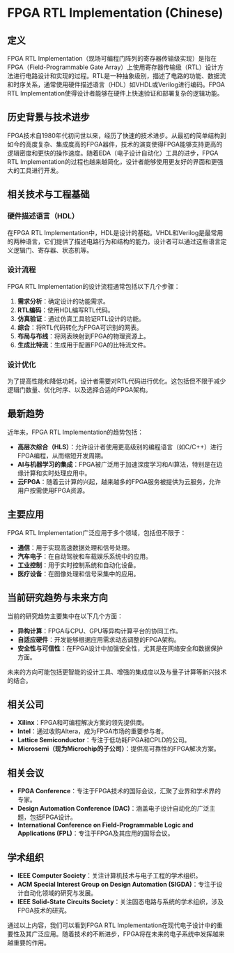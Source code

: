 # FPGA RTL Implementation (Chinese)

## 定义

FPGA RTL Implementation（现场可编程门阵列的寄存器传输级实现）是指在FPGA（Field-Programmable Gate Array）上使用寄存器传输级（RTL）设计方法进行电路设计和实现的过程。RTL是一种抽象级别，描述了电路的功能、数据流和时序关系，通常使用硬件描述语言（HDL）如VHDL或Verilog进行编码。FPGA RTL Implementation使得设计者能够在硬件上快速验证和部署复杂的逻辑功能。

## 历史背景与技术进步

FPGA技术自1980年代初问世以来，经历了快速的技术进步。从最初的简单结构到如今的高度复杂、集成度高的FPGA器件，技术的演变使得FPGA能够支持更高的逻辑密度和更快的操作速度。随着EDA（电子设计自动化）工具的进步，FPGA RTL Implementation的过程也越来越简化，设计者能够使用更友好的界面和更强大的工具进行开发。

## 相关技术与工程基础

### 硬件描述语言（HDL）

在FPGA RTL Implementation中，HDL是设计的基础。VHDL和Verilog是最常用的两种语言，它们提供了描述电路行为和结构的能力。设计者可以通过这些语言定义逻辑门、寄存器、状态机等。

### 设计流程

FPGA RTL Implementation的设计流程通常包括以下几个步骤：
1. **需求分析**：确定设计的功能需求。
2. **RTL编码**：使用HDL编写RTL代码。
3. **仿真验证**：通过仿真工具验证RTL设计的功能。
4. **综合**：将RTL代码转化为FPGA可识别的网表。
5. **布局与布线**：将网表映射到FPGA的物理资源上。
6. **生成比特流**：生成用于配置FPGA的比特流文件。

### 设计优化

为了提高性能和降低功耗，设计者需要对RTL代码进行优化。这包括但不限于减少逻辑门数量、优化时序、以及选择合适的FPGA架构。

## 最新趋势

近年来，FPGA RTL Implementation的趋势包括：
- **高层次综合（HLS）**：允许设计者使用更高级别的编程语言（如C/C++）进行FPGA编程，从而缩短开发周期。
- **AI与机器学习的集成**：FPGA被广泛用于加速深度学习和AI算法，特别是在边缘计算和实时处理应用中。
- **云FPGA**：随着云计算的兴起，越来越多的FPGA服务被提供为云服务，允许用户按需使用FPGA资源。

## 主要应用

FPGA RTL Implementation广泛应用于多个领域，包括但不限于：
- **通信**：用于实现高速数据处理和信号处理。
- **汽车电子**：在自动驾驶和车载娱乐系统中的应用。
- **工业控制**：用于实时控制系统和自动化设备。
- **医疗设备**：在图像处理和信号采集中的应用。

## 当前研究趋势与未来方向

当前的研究趋势主要集中在以下几个方面：
- **异构计算**：FPGA与CPU、GPU等异构计算平台的协同工作。
- **自适应硬件**：开发能够根据应用需求动态调整的FPGA架构。
- **安全性与可信性**：在FPGA设计中加强安全性，尤其是在网络安全和数据保护方面。

未来的方向可能包括更智能的设计工具、增强的集成度以及与量子计算等新兴技术的结合。

## 相关公司

- **Xilinx**：FPGA和可编程解决方案的领先提供商。
- **Intel**：通过收购Altera，成为FPGA市场的重要参与者。
- **Lattice Semiconductor**：专注于低功耗FPGA和CPLD的公司。
- **Microsemi（现为Microchip的子公司）**：提供高可靠性的FPGA解决方案。

## 相关会议

- **FPGA Conference**：专注于FPGA技术的国际会议，汇聚了业界和学术界的专家。
- **Design Automation Conference (DAC)**：涵盖电子设计自动化的广泛主题，包括FPGA设计。
- **International Conference on Field-Programmable Logic and Applications (FPL)**：专注于FPGA及其应用的国际会议。

## 学术组织

- **IEEE Computer Society**：关注计算机技术与电子工程的学术组织。
- **ACM Special Interest Group on Design Automation (SIGDA)**：专注于设计自动化领域的研究与发展。
- **IEEE Solid-State Circuits Society**：关注固态电路与系统的学术组织，涉及FPGA技术的研究。

通过以上内容，我们可以看到FPGA RTL Implementation在现代电子设计中的重要性及其广泛应用。随着技术的不断进步，FPGA将在未来的电子系统中发挥越来越重要的作用。